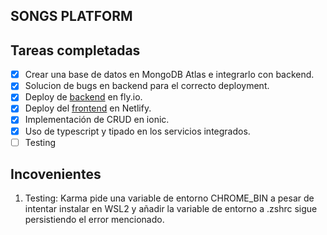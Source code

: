 ## SONGS PLATFORM

## Tareas completadas

- [x] Crear una base de datos en MongoDB Atlas e integrarlo con backend.
- [x] Solucion de bugs en backend para el correcto deployment.
- [x] Deploy de [backend](https://github.com/cheems-dev/ntt-back) en fly.io.
- [x] Deploy del [frontend](https://beautiful-crumble-e48f83.netlify.app/) en Netlify.
- [x] Implementación de CRUD en ionic.
- [x] Uso de typescript y tipado en los servicios integrados.
- [ ] Testing

## Incovenientes

1. Testing:
   Karma pide una variable de entorno CHROME_BIN a pesar de intentar instalar en WSL2 y añadir la variable de entorno a .zshrc sigue persistiendo el error mencionado.
